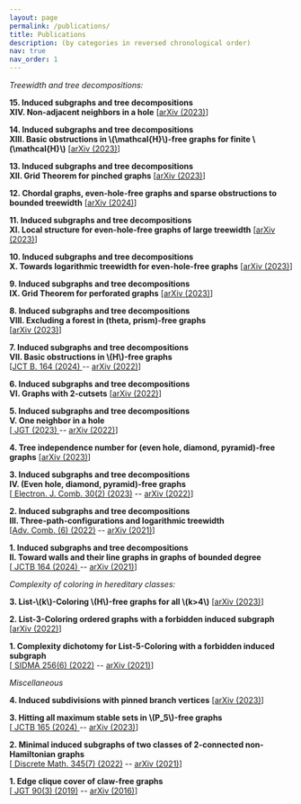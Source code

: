 ```yaml
---
layout: page
permalink: /publications/
title: Publications
description: (by categories in reversed chronological order)
nav: true
nav_order: 1
---
```


_Treewidth and tree decompositions:_




**15. Induced subgraphs and tree decompositions\
XIV. Non-adjacent neighbors in a hole** [<a href='https://arxiv.org/pdf/2311.05719.pdf'>arXiv (2023)</a>]

**14. Induced subgraphs and tree decompositions\
XIII. Basic obstructions in \\(\mathcal{H}\\)-free graphs for finite \\(\mathcal{H}\\)** [<a href='https://arxiv.org/pdf/2311.05066.pdf'>arXiv (2023)</a>]

**13. Induced subgraphs and tree decompositions\
XII. Grid Theorem for pinched graphs** [<a href='https://arxiv.org/pdf/2309.12227.pdf'>arXiv (2023)</a>]

**12. Chordal graphs, even-hole-free graphs and sparse obstructions to bounded treewidth** [<a href='https://arxiv.org/pdf/2401.01299.pdf'>arXiv (2024)</a>]

**11. Induced subgraphs and tree decompositions\
XI. Local structure for even-hole-free graphs of large treewidth** [<a href='https://arxiv.org/pdf/2309.04390.pdf'>arXiv (2023)</a>]

**10. Induced subgraphs and tree decompositions\
X. Towards logarithmic treewidth for even-hole-free graphs** [<a href='https://arxiv.org/pdf/2307.13684.pdf'>arXiv (2023)</a>]

**9. Induced subgraphs and tree decompositions\
IX. Grid Theorem for perforated graphs** [<a href='https://arxiv.org/pdf/2305.15615.pdf'>arXiv (2023)</a>]

**8. Induced subgraphs and tree decompositions\
VIII. Excluding a forest in (theta, prism)-free graphs**\
[<a href='https://arxiv.org/pdf/2301.02138.pdf'>arXiv (2023)</a>]


**7. Induced subgraphs and tree decompositions\
VII. Basic obstructions in \\(H\\)-free graphs**\
[<a href='https://www.sciencedirect.com/science/article/pii/S0095895623000904'>JCT B. 164 (2024) </a> -- <a href='https://arxiv.org/pdf/2212.02737.pdf'>arXiv (2022)</a>]


**6. Induced subgraphs and tree decompositions\
VI. Graphs with 2-cutsets** [<a href='https://arxiv.org/pdf/2207.05538.pdf'>arXiv (2022)</a>]


**5. Induced subgraphs and tree decompositions\
V. One neighbor in a hole**\
[<a href='https://onlinelibrary.wiley.com/doi/full/10.1002/jgt.23055'> JGT (2023) </a> -- <a href='https://arxiv.org/pdf/2205.04420.pdf'>arXiv (2022)</a>]

**4. Tree independence number for (even hole, diamond, pyramid)-free graphs** [<a href='https://arxiv.org/pdf/2305.16258.pdf'>arXiv (2023)</a>]

**3. Induced subgraphs and tree decompositions\
IV. (Even hole, diamond, pyramid)-free graphs**\
[<a href='https://www.combinatorics.org/ojs/index.php/eljc/article/view/p30i2p42'> Electron. J. Comb. 30(2) (2023)</a> -- <a href='https://arxiv.org/pdf/2203.06775.pdf'>arXiv (2022)</a>]

**2. Induced subgraphs and tree decompositions\
III. Three-path-configurations and logarithmic treewidth**\
[<a href='https://www.advancesincombinatorics.com/article/38089-induced-subgraphs-and-tree-decompositions-iii-three-path-configurations-and-logarithmic-treewidth'>Adv. Comb. (6) (2022)</a> -- <a href='https://arxiv.org/pdf/2109.01310v1.pdf'>arXiv (2021)</a>]

**1. Induced subgraphs and tree decompositions\
II. Toward walls and their line graphs in graphs of bounded degree**\
[<a href='https://www.sciencedirect.com/science/article/pii/S0095895623000862?dgcid=author'> JCTB 164 (2024) </a> -- <a href='https://arxiv.org/pdf/2108.01162.pdf'>arXiv (2021)</a>]

_Complexity of coloring in hereditary classes:_

**3. List-\\(k\\)-Coloring \\(H\\)-free graphs for all \\(k>4\\)** [<a href='https://arxiv.org/pdf/2311.05713.pdf'>arXiv (2023)</a>]

**2. List-3-Coloring ordered graphs with a forbidden induced subgraph** [<a href='https://arxiv.org/pdf/2206.06543.pdf'>arXiv (2022)</a>]

**1. Complexity dichotomy for List-5-Coloring with a forbidden induced subgraph**\
[<a href='https://epubs.siam.org/doi/abs/10.1137/21M1443352'> SIDMA 256(6) (2022)</a> -- <a href='https://arxiv.org/pdf/2105.01787.pdf'>arXiv (2021)</a>]

_Miscellaneous_

**4. Induced subdivisions with pinned branch vertices** [<a href='https://arxiv.org/pdf/2308.01502.pdf'>arXiv (2023)</a>]

**3. Hitting all maximum stable sets in \\(P\_5\\)-free graphs**\
[<a href='https://www.sciencedirect.com/science/article/pii/S0095895623000990?dgcid=author'> JCTB 165 (2024) </a> -- <a href='https://arxiv.org/pdf/2302.04986.pdf'>arXiv (2023)</a>]

**2. Minimal induced subgraphs of two classes of 2-connected non-Hamiltonian graphs**\
[<a href='https://www.sciencedirect.com/science/article/pii/S0012365X22000759?dgcid=coauthor'> Discrete Math. 345(7) (2022)</a> -- <a href='https://arxiv.org/pdf/2108.13558.pdf'>arXiv (2021)</a>]

**1. Edge clique cover of claw-free graphs**\
[<a href='https://onlinelibrary.wiley.com/doi/10.1002/jgt.22403'> JGT 90(3) (2019)</a> -- <a href='https://arxiv.org/pdf/1608.07723.pdf'>arXiv (2016)</a>]
